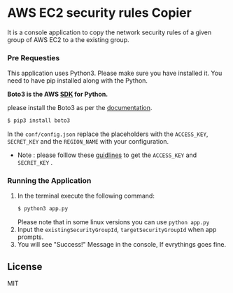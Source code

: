 # AWS EC2 security rules Copier
It is a console application to copy the network security rules of a given group of AWS EC2 to a the existing group. 

### Pre Requesties
This application uses Python3. Please make sure you have installed it.
You need to have pip installed along with the Python.

**Boto3 is the  AWS [SDK](https://aws.amazon.com/sdk-for-python/) for Python.** 

please install the Boto3 as per the [documentation](https://boto3.amazonaws.com/v1/documentation/api/latest/guide/quickstart.html#installation). 
```sh
$ pip3 install boto3
```
In the `conf/config.json` replace the placeholders with the  `ACCESS_KEY`, `SECRET_KEY` and the  `REGION_NAME` with your configuration. 
- Note : please folllow these [guidlines](https://docs.aws.amazon.com/general/latest/gr/aws-sec-cred-types.html#access-keys-and-secret-access-keys) to get the `ACCESS_KEY` and  `SECRET_KEY` .

### Running the Application
1. In the terminal execute the following command:
    ```sh
    $ python3 app.py 
    ```
   Please note that  in some linux versions you can use   `python app.py `  
2. Input the  `existingSecurityGroupId`, `targetSecurityGroupId` when app prompts. 
3. You will see "Success!" Message in the console, If evrythings goes fine. 

License
----
MIT
